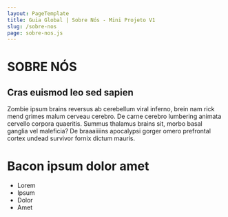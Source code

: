 ```yaml
---
layout: PageTemplate
title: Guia Global | Sobre Nós - Mini Projeto V1
slug: /sobre-nos
page: sobre-nos.js
---
```


# SOBRE NÓS
## Cras euismod leo sed sapien

Zombie ipsum brains reversus ab cerebellum viral inferno, brein nam rick mend grimes malum cerveau cerebro. 
De carne cerebro lumbering animata cervello corpora quaeritis. Summus thalamus brains sit​​, morbo basal ganglia vel maleficia? De braaaiiiins apocalypsi gorger omero prefrontal cortex undead survivor fornix dictum mauris.

# Bacon ipsum dolor amet
* Lorem 
* Ipsum
* Dolor
* Amet



